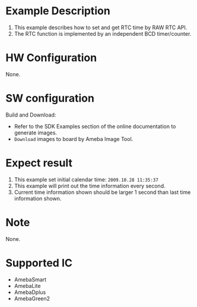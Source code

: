 # Example Description

1. This example describes how to set and get RTC time by RAW RTC API.
2. The RTC function is implemented by an independent BCD timer/counter.

# HW Configuration

None.

# SW configuration

Build and Download:
   * Refer to the SDK Examples section of the online documentation to generate images.
   * `Download` images to board by Ameba Image Tool.
   

# Expect result

1. This example set initial calendar time: `2009.10.28 11:35:37`
2. This example will print out the time information every second.
3. Current time information shown should be larger 1 second than last time information shown.

# Note

None.

# Supported IC

- AmebaSmart
- AmebaLite
- AmebaDplus
- AmebaGreen2
